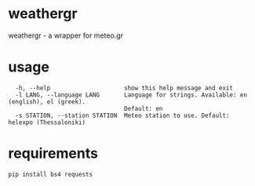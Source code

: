 # weathergr
weathergr - a wrapper for meteo.gr

# usage
```
  -h, --help                     show this help message and exit
  -l LANG, --language LANG       Language for strings. Available: en (english), el (greek).
                                 Default: en
  -s STATION, --station STATION  Meteo station to use. Default: helexpo (Thessaloniki)
```

# requirements
`pip install bs4 requests`
